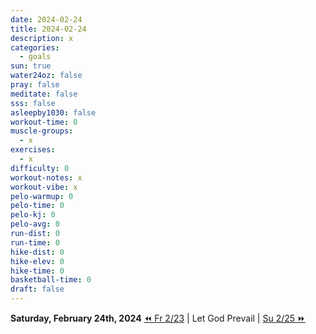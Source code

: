 ```yaml
---
date: 2024-02-24
title: 2024-02-24
description: x
categories:
  - goals
sun: true
water24oz: false
pray: false
meditate: false
sss: false
asleepby1030: false
workout-time: 0
muscle-groups:
  - x
exercises:
  - x
difficulty: 0
workout-notes: x
workout-vibe: x
pelo-warmup: 0
pelo-time: 0
pelo-kj: 0
pelo-avg: 0
run-dist: 0
run-time: 0
hike-dist: 0
hike-elev: 0
hike-time: 0
basketball-time: 0
draft: false
---
```

**Saturday, February 24th, 2024**
[⏪ Fr 2/23](goals/2024-02-23) | Let God Prevail | [Su 2/25 ⏩](goals/2024-02-25)


